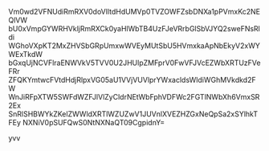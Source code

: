 Vm0wd2VFNUdiRmRXV0doVlltdHdUMVp0TVZOWFZsbDNXa1pPVmxKc2NEQlVW
bU0xVmpGYWRHVkljRmRXCk0yaHlWbTB4UzFJeVRrbGlSbVJYQ2sweFNsRldi
WGhoVXpKT2MxZHVSbGRpUmxwWVEyMUtSbU5HVmxkaApNbEkyV2xWYWExTkdW
bGxqUjNCVFlraENWVkV5TVV0U2JHUlpZMFprV0FwVFJVcEZWbXRTUzFVeFRr
ZFQKYmtwcFVtdHdjRlpxVG05aU1VVjVUVlprYWxacldsWldiWGhMVkdkd2FW
WnJiRFpXTW5SWFdWZFJlVlZyCldrNEtWbFphVDFWc2FGTlNWbXh6VmxSR2Ex
SnRlSHBWYkZKelZWWldXRTlWZUZwV1JUVnlXVEZHZGxNeQpSa2xSYlhkTFEy
NXNiV0pSUFQwS0NtNXNaQT09CgpidnY=

yvv